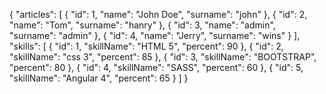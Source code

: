 {
  "articles": [
    {
      "id": 1,
      "name": "John Doe",
      "surname": "john"
    },
    {
      "id": 2,
      "name": "Tom",
      "surname": "hanry"
    },
    {
      "id": 3,
      "name": "admin",
      "surname": "admin"
    },
    {
      "id": 4,
      "name": "Jerry",
      "surname": "wins"
    }
  ],
  "skills": [
    {
      "id": 1,
      "skillName": "HTML 5",
      "percent": 90
    },
    {
      "id": 2,
      "skillName": "css 3",
      "percent": 85
    },
    {
      "id": 3,
      "skillName": "BOOTSTRAP",
      "percent": 80
    },
    {
      "id": 4,
      "skillName": "SASS",
      "percent": 60
    },
    {
      "id": 5,
      "skillName": "Angular 4",
      "percent": 65
    }
  ]
}
